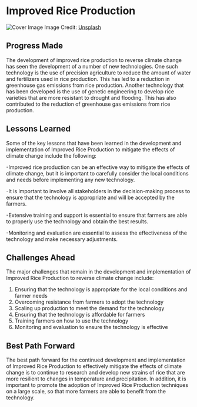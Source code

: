 # Improved Rice Production

![Cover Image](https://images.unsplash.com/photo-1564834744159-ff0ea41ba4b9?crop=entropy&cs=tinysrgb&fit=max&fm=jpg&ixid=Mnw0NDM1NTZ8MHwxfHNlYXJjaHwxfHxJbXByb3ZlZCUyMFJpY2UlMjBQcm9kdWN0aW9ufGVufDB8fHx8MTY4MzA0OTE1NQ&ixlib=rb-4.0.3&q=80&w=1080)
Image Credit: [Unsplash](https://unsplash.com/fr/@milkbox)

## Progress Made

The development of improved rice production to reverse climate change has seen the development of a number of new technologies. One such technology is the use of precision agriculture to reduce the amount of water and fertilizers used in rice production. This has led to a reduction in greenhouse gas emissions from rice production. Another technology that has been developed is the use of genetic engineering to develop rice varieties that are more resistant to drought and flooding. This has also contributed to the reduction of greenhouse gas emissions from rice production.

## Lessons Learned

Some of the key lessons that have been learned in the development and implementation of Improved Rice Production to mitigate the effects of climate change include the following:

-Improved rice production can be an effective way to mitigate the effects of climate change, but it is important to carefully consider the local conditions and needs before implementing any new technology.

-It is important to involve all stakeholders in the decision-making process to ensure that the technology is appropriate and will be accepted by the farmers.

-Extensive training and support is essential to ensure that farmers are able to properly use the technology and obtain the best results.

-Monitoring and evaluation are essential to assess the effectiveness of the technology and make necessary adjustments.

## Challenges Ahead

The major challenges that remain in the development and implementation of Improved Rice Production to reverse climate change include:

1. Ensuring that the technology is appropriate for the local conditions and farmer needs
2. Overcoming resistance from farmers to adopt the technology
3. Scaling up production to meet the demand for the technology
4. Ensuring that the technology is affordable for farmers
5. Training farmers on how to use the technology
6. Monitoring and evaluation to ensure the technology is effective

## Best Path Forward

The best path forward for the continued development and implementation of Improved Rice Production to effectively mitigate the effects of climate change is to continue to research and develop new strains of rice that are more resilient to changes in temperature and precipitation. In addition, it is important to promote the adoption of Improved Rice Production techniques on a large scale, so that more farmers are able to benefit from the technology.

